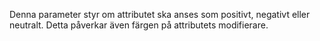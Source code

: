 Denna parameter styr om attributet ska anses som positivt, negativt eller neutralt. Detta påverkar även färgen på attributets modifierare.